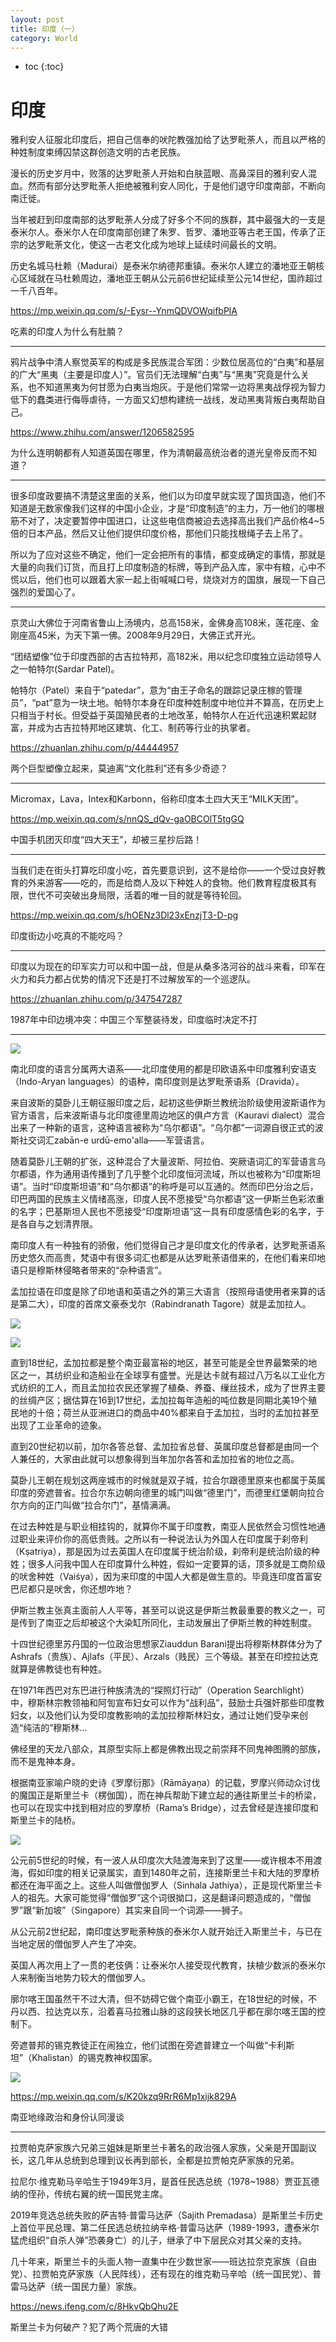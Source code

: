 ```yaml
---
layout: post
title: 印度（一）
category: World 
---
```


* toc
{:toc}

# 印度

雅利安人征服北印度后，把自己信奉的吠陀教强加给了达罗毗荼人，而且以严格的种姓制度束缚囚禁这群创造文明的古老民族。

漫长的历史岁月中，败落的达罗毗荼人开始和白肤蓝眼、高鼻深目的雅利安人混血。然而有部分达罗毗荼人拒绝被雅利安人同化，于是他们退守印度南部，不断向南迁徙。

当年被赶到印度南部的达罗毗荼人分成了好多个不同的族群，其中最强大的一支是泰米尔人。泰米尔人在印度南部创建了朱罗、哲罗、潘地亚等古老王国，传承了正宗的达罗毗荼文化，使这一古老文化成为地球上延续时间最长的文明。

历史名城马杜赖（Madurai）是泰米尔纳德邦重镇。泰米尔人建立的潘地亚王朝核心区域就在马杜赖周边，潘地亚王朝从公元前6世纪延续至公元14世纪，国祚超过一千八百年。

https://mp.weixin.qq.com/s/-Eysr--YnmQDVOWqifbPlA

吃素的印度人为什么有肚腩？

---

鸦片战争中清人察觉英军的构成是多民族混合军团：少数位居高位的“白夷”和基层的广大“黑夷（主要是印度人）”。官员们无法理解“白夷”与“黑夷”究竟是什么关系，也不知道黑夷为何甘愿为白夷当炮灰。于是他们常常一边将黑夷战俘视为智力低下的蠢类进行侮辱虐待，一方面又幻想构建统一战线，发动黑夷背叛白夷帮助自己。

https://www.zhihu.com/answer/1206582595

为什么连明朝都有人知道英国在哪里，作为清朝最高统治者的道光皇帝反而不知道？

---

很多印度政要搞不清楚这里面的关系，他们以为印度早就实现了国货国造，他们不知道是无数家像我们这样的中国小企业，才是“印度制造”的主力，万一他们的哪根筋不对了，决定要暂停中国进口，让这些电信商被迫去选择高出我们产品价格4~5倍的日本产品，然后又让他们提供印度价格，那他们只能找根绳子去上吊了。

所以为了应对这些不确定，他们一定会把所有的事情，都变成确定的事情，那就是大量的向我们订货，而且打上印度制造的标牌，等到产品入库，家中有粮，心中不慌以后，他们也可以跟着大家一起上街喊喊口号，烧烧对方的国旗，展现一下自己强烈的爱国心了。

---

京灵山大佛位于河南省鲁山上汤境内，总高158米，金佛身高108米，莲花座、金刚座高45米，为天下第一佛。2008年9月29日，大佛正式开光。

“团结塑像”位于印度西部的古吉拉特邦，高182米，用以纪念印度独立运动领导人之一帕特尔(Sardar Patel)。

帕特尔（Patel）来自于“patedar”，意为“由王子命名的跟踪记录庄稼的管理员”，“pat”意为一块土地。帕特尔本身在印度种姓制度中地位并不算高，在历史上只相当于村长。但受益于英国殖民者的土地改革，帕特尔人在近代迅速积累起财富，并成为古吉拉特邦地区建筑、化工、制药等行业的执掌者。

https://zhuanlan.zhihu.com/p/44444957

两个巨型塑像立起来，莫迪离“文化胜利”还有多少奇迹？

---

Micromax，Lava，Intex和Karbonn，俗称印度本土四大天王“MILK天团”。

https://mp.weixin.qq.com/s/nnQS_dQv-gaOBCOlT5tgGQ

中国手机团灭印度“四大天王”，却被三星抄后路！

---

当我们走在街头打算吃印度小吃，首先要意识到，这不是给你——一个受过良好教育的外来游客——吃的，而是给商人及以下种姓人的食物。他们教育程度极其有限，世代不可突破出身局限，活着的唯一目的就是等待轮回。

https://mp.weixin.qq.com/s/hOENz3Dl23xEnzjT3-D-pg

印度街边小吃真的不能吃吗？

---

印度以为现在的印军实力可以和中国一战，但是从桑多洛河谷的战斗来看，印军在火力和兵力都占优势的情况下还是打不过解放军的一个巡逻队。

https://zhuanlan.zhihu.com/p/347547287

1987年中印边境冲突：中国三个军整装待发，印度临时决定不打

---

![](/images/img4/India.png)

南北印度的语言分属两大语系——北印度使用的都是印欧语系中印度雅利安语支（Indo-Aryan languages）的语种，南印度则是达罗毗荼语系（Dravida）。

来自波斯的莫卧儿王朝征服印度之后，起初这些伊斯兰教统治阶级使用波斯语作为官方语言，后来波斯语与北印度德里周边地区的俱卢方言（Kauravi dialect）混合出来了一种新的语言，这种语言被称为“乌尔都语”。“乌尔都”一词源自很正式的波斯社交词汇zabān-e urdū-emo'alla——军营语言。

随着莫卧儿王朝的扩张，这种混合了大量波斯、阿拉伯、突厥语词汇的军营语言乌尔都语，作为通用语传播到了几乎整个北印度恒河流域，所以也被称为“印度斯坦语”。当时“印度斯坦语”和“乌尔都语”的称呼是可以互通的。然而印巴分治之后，印巴两国的民族主义情绪高涨，印度人民不愿接受“乌尔都语”这一伊斯兰色彩浓重的名字；巴基斯坦人民也不愿接受“印度斯坦语”这一具有印度感情色彩的名字，于是各自与之划清界限。

南印度人有一种独有的骄傲，他们觉得自己才是印度文化的传承者，达罗毗荼语系历史悠久而高贵，梵语中有很多词汇也都是从达罗毗荼语借来的，在他们看来印地语只是穆斯林侵略者带来的“杂种语言”。

孟加拉语在印度是除了印地语和英语之外的第三大语言（按照母语使用者来算的话是第二大），印度的首席文豪泰戈尔（Rabindranath Tagore）就是孟加拉人。

![](/images/img4/world_GDP_historical.png)

![](/images/img4/Bengal.png)

直到18世纪，孟加拉都是整个南亚最富裕的地区，甚至可能是全世界最繁荣的地区之一，其纺织业和造船业在全球享有盛誉。光是达卡就有超过八万名以工业化方式纺织的工人，而且孟加拉农民还掌握了植桑、养蚕、缫丝技术，成为了世界主要的丝绸产区；据估算在16到17世纪，孟加拉每年造船的吨位数是同期北美19个殖民地的十倍；荷兰从亚洲进口的商品中40%都来自于孟加拉，当时的孟加拉甚至出现了工业革命的迹象。

直到20世纪初以前，加尔各答总督、孟加拉省总督、英属印度总督都是由同一个人兼任的，大家由此就可以想象得到当年加尔各答和孟加拉省的地位之高。

莫卧儿王朝在规划这两座城市的时候就是双子城，拉合尔跟德里原来也都属于英属印度的旁遮普省。拉合尔东边朝向德里的城门叫做“德里门”，而德里红堡朝向拉合尔方向的正门叫做“拉合尔门”，基情满满。

在过去种姓是与职业相挂钩的，就算你不属于印度教，南亚人民依然会习惯性地通过职业来评价你的高低贵贱。之所以有一种说法认为外国人在印度属于刹帝利（Kṣatriya），那是因为过去英国人在印度属于统治阶级，刹帝利是统治阶级的种姓；很多人问我中国人在印度算什么种姓，假如一定要算的话，顶多就是工商阶级的吠舍种姓（Vaiśya），因为来印度的中国人大都是做生意的。毕竟连印度首富安巴尼都只是吠舍，你还想咋地？

伊斯兰教主张真主面前人人平等，甚至可以说这是伊斯兰教最重要的教义之一，可是传到了南亚之后却被这个大染缸所同化，主动发展出了伊斯兰教的种姓制度。

十四世纪德里苏丹国的一位政治思想家Ziauddun Barani提出将穆斯林群体分为了Ashrafs（贵族）、Ajlafs（平民）、Arzals（贱民）三个等级。甚至在印控拉达克就算是佛教徒也有种姓。

在1971年西巴对东巴进行种族清洗的“探照灯行动”（Operation Searchlight）中，穆斯林宗教领袖和阿訇宣布妇女可以作为“战利品”，鼓励士兵强奸那些印度教妇女，以及他们认为受印度教影响的孟加拉穆斯林妇女，通过让她们受孕来创造“纯洁的”穆斯林…

佛经里的天龙八部众，其原型实际上都是佛教出现之前崇拜不同鬼神图腾的部族，而不是鬼神本身。

根据南亚家喻户晓的史诗《罗摩衍那》（Rāmāyaṇa）的记载，罗摩兴师动众讨伐的魔国正是斯里兰卡（楞伽国），而在神兵帮助下建立起的通往斯里兰卡的桥梁，也可以在现实中找到相对应的罗摩桥（Rama’s Bridge），过去曾经是连接印度和斯里兰卡的陆桥。

![](/images/img4/ramas-bridge.jpg)

公元前5世纪的时候，有一波人从印度次大陆渡海来到了这里——或许根本不用渡海，假如印度的相关记录属实，直到1480年之前，连接斯里兰卡和大陆的罗摩桥都还在海平面之上。这些人叫做僧伽罗人（Sinhala Jathiya），正是现代斯里兰卡人的祖先。大家可能觉得“僧伽罗”这个词很拗口，这是翻译问题造成的，“僧伽罗”跟“新加坡”（Singapore）其实来自同一个词源——狮子。

从公元前2世纪起，南印度达罗毗荼种族的泰米尔人就开始迁入斯里兰卡，与已在当地定居的僧伽罗人产生了冲突。

英国人再次用上了一贯的老伎俩：让泰米尔人接受现代教育，扶植少数派的泰米尔人来制衡当地势力较大的僧伽罗人。

廓尔喀王国虽然干不过大清，但不妨碍它做个南亚小霸王，在18世纪的时候，不丹以西、拉达克以东，沿着喜马拉雅山脉的这段狭长地区几乎都在廓尔喀王国的控制下。

旁遮普邦的锡克教徒正在闹独立，他们试图在旁遮普建立一个叫做“卡利斯坦”（Khalistan）的锡克教神权国家。

![](/images/img4/hahaha.png)

https://mp.weixin.qq.com/s/K20kzq9RrR6Mp1xijk829A

南亚地缘政治和身份认同漫谈

---

拉贾帕克萨家族六兄弟三姐妹是斯里兰卡著名的政治强人家族，父亲是开国副议长，这几年从总统到总理到议长再到部长，全都是拉贾帕克萨家族的兄弟。

拉尼尔·维克勒马辛哈生于1949年3月，是首任民选总统（1978~1988）贾亚瓦德纳的侄孙，传统右翼的统一国民党主席。

2019年竞选总统失败的萨吉特·普雷马达萨（Sajith Premadasa）是斯里兰卡历史上首位平民总理、第二任民选总统拉纳辛格·普雷马达萨（1989-1993，遭泰米尔猛虎组织“自杀人弹”恐袭身亡）的儿子，继承了中下层民众对其父亲的支持。

几十年来，斯里兰卡的头面人物一直集中在少数世家——班达拉奈克家族（自由党）、拉贾帕克萨家族（人民阵线），还有现在的维克勒马辛哈（统一国民党）、普雷马达萨（统一国民力量）家族。

https://news.ifeng.com/c/8HkvQbQhu2E

斯里兰卡为何破产？犯了两个荒唐的大错
